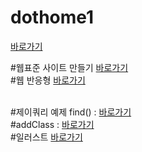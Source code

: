# dothome1
<a href="https://jangar6.github.io/dothome1/">바로가기</a>

#웹표준 사이트 만들기
<a href="https://jangar6.github.io/dothome1/wabstandard/index.html">바로가기</a>
<br>
#웹 반응형 
<a href="https://jangar6.github.io/dothome1/respansive/index.html">바로가기</a>



<br>
#제이쿼리 예제
find() : <a href="https://jangar6.github.io/dothome1/jquery/jquery04_find()2.html">바로가기</a>
<br>
#addClass : <a href="https://jangar6.github.io/dothome1/jquery/jquery06_addClass2.html">바로가기</a>

<br>
#일러스트
<a href="http://jangar6621.dothome.co.kr/illustrator/index.html">바로가기</a>
